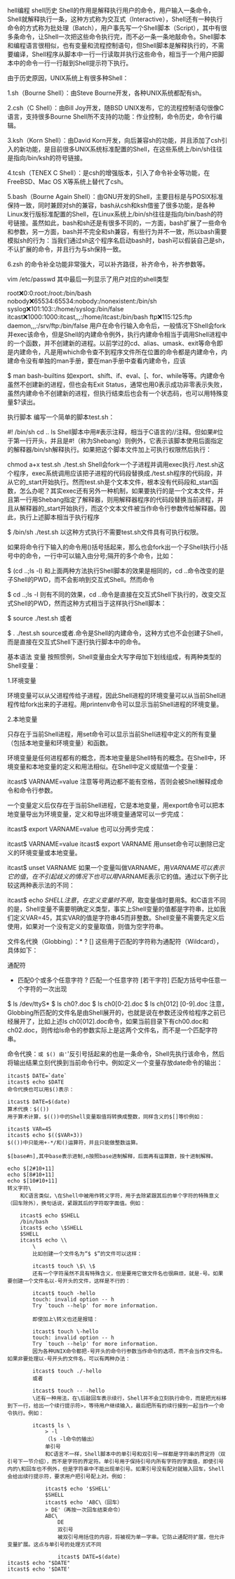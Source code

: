 hell编程
shell历史
Shell的作用是解释执行用户的命令，用户输入一条命令，Shell就解释执行一条，这种方式称为交互式（Interactive），Shell还有一种执行命令的方式称为批处理（Batch），用户事先写一个Shell脚本（Script），其中有很多条命令，让Shell一次把这些命令执行完，而不必一条一条地敲命令。Shell脚本和编程语言很相似，也有变量和流程控制语句，但Shell脚本是解释执行的，不需要编译，Shell程序从脚本中一行一行读取并执行这些命令，相当于一个用户把脚本中的命令一行一行敲到Shell提示符下执行。

由于历史原因，UNIX系统上有很多种Shell：

1.sh（Bourne Shell）：由Steve Bourne开发，各种UNIX系统都配有sh。

2.csh（C Shell）：由Bill Joy开发，随BSD UNIX发布，它的流程控制语句很像C语言，支持很多Bourne Shell所不支持的功能：作业控制，命令历史，命令行编辑。

3.ksh（Korn Shell）：由David Korn开发，向后兼容sh的功能，并且添加了csh引入的新功能，是目前很多UNIX系统标准配置的Shell，在这些系统上/bin/sh往往是指向/bin/ksh的符号链接。

4.tcsh（TENEX C Shell）：是csh的增强版本，引入了命令补全等功能，在FreeBSD、Mac OS X等系统上替代了csh。

5.bash（Bourne Again Shell）：由GNU开发的Shell，主要目标是与POSIX标准保持一致，同时兼顾对sh的兼容，bash从csh和ksh借鉴了很多功能，是各种Linux发行版标准配置的Shell，在Linux系统上/bin/sh往往是指向/bin/bash的符号链接。虽然如此，bash和sh还是有很多不同的，一方面，bash扩展了一些命令和参数，另一方面，bash并不完全和sh兼容，有些行为并不一致，所以bash需要模拟sh的行为：当我们通过sh这个程序名启动bash时，bash可以假装自己是sh，不认扩展的命令，并且行为与sh保持一致。

6.zsh 的命令补全功能非常强大，可以补齐路径，补齐命令，补齐参数等。

vim /etc/passwd
其中最后一列显示了用户对应的shell类型

root:x:0:0:root:/root:/bin/bash
nobody:x:65534:65534:nobody:/nonexistent:/bin/sh
syslog:x:101:103::/home/syslog:/bin/false
itcast:x:1000:1000:itcast,,,:/home/itcast:/bin/bash
ftp:x:115:125:ftp daemon,,,:/srv/ftp:/bin/false
用户在命令行输入命令后，一般情况下Shell会fork并exec该命令，但是Shell的内建命令例外，执行内建命令相当于调用Shell进程中的一个函数，并不创建新的进程。以前学过的cd、alias、umask、exit等命令即是内建命令，凡是用which命令查不到程序文件所在位置的命令都是内建命令，内建命令没有单独的man手册，要在man手册中查看内建命令，应该

$ man bash-builtins
如export、shift、if、eval、[、for、while等等。内建命令虽然不创建新的进程，但也会有Exit Status，通常也用0表示成功非零表示失败，虽然内建命令不创建新的进程，但执行结束后也会有一个状态码，也可以用特殊变量$?读出。

执行脚本
编写一个简单的脚本test.sh：

#! /bin/sh
cd ..
ls
Shell脚本中用#表示注释，相当于C语言的//注释。但如果#位于第一行开头，并且是#!（称为Shebang）则例外，它表示该脚本使用后面指定的解释器/bin/sh解释执行。如果把这个脚本文件加上可执行权限然后执行：

chmod a+x test.sh
./test.sh
Shell会fork一个子进程并调用exec执行./test.sh这个程序，exec系统调用应该把子进程的代码段替换成./test.sh程序的代码段，并从它的_start开始执行。然而test.sh是个文本文件，根本没有代码段和_start函数，怎么办呢？其实exec还有另外一种机制，如果要执行的是一个文本文件，并且第一行用Shebang指定了解释器，则用解释器程序的代码段替换当前进程，并且从解释器的_start开始执行，而这个文本文件被当作命令行参数传给解释器。因此，执行上述脚本相当于执行程序

$ /bin/sh ./test.sh
以这种方式执行不需要test.sh文件具有可执行权限。

如果将命令行下输入的命令用()括号括起来，那么也会fork出一个子Shell执行小括号中的命令，一行中可以输入由分号;隔开的多个命令，比如：

$ (cd ..;ls -l)
和上面两种方法执行Shell脚本的效果是相同的，cd ..命令改变的是子Shell的PWD，而不会影响到交互式Shell。然而命令

$ cd ..;ls -l
则有不同的效果，cd ..命令是直接在交互式Shell下执行的，改变交互式Shell的PWD，然而这种方式相当于这样执行Shell脚本：

$ source ./test.sh
或者

$ . ./test.sh
source或者.命令是Shell的内建命令，这种方式也不会创建子Shell，而是直接在交互式Shell下逐行执行脚本中的命令。

基本语法
变量
按照惯例，Shell变量由全大写字母加下划线组成，有两种类型的Shell变量：

1.环境变量

环境变量可以从父进程传给子进程，因此Shell进程的环境变量可以从当前Shell进程传给fork出来的子进程。用printenv命令可以显示当前Shell进程的环境变量。

2.本地变量

只存在于当前Shell进程，用set命令可以显示当前Shell进程中定义的所有变量（包括本地变量和环境变量）和函数。

环境变量是任何进程都有的概念，而本地变量是Shell特有的概念。在Shell中，环境变量和本地变量的定义和用法相似。在Shell中定义或赋值一个变量：

itcast$ VARNAME=value
注意等号两边都不能有空格，否则会被Shell解释成命令和命令行参数。

一个变量定义后仅存在于当前Shell进程，它是本地变量，用export命令可以把本地变量导出为环境变量，定义和导出环境变量通常可以一步完成：

itcast$ export VARNAME=value
也可以分两步完成：

itcast$ VARNAME=value
itcast$ export VARNAME
用unset命令可以删除已定义的环境变量或本地变量。

itcast$ unset VARNAME
如果一个变量叫做VARNAME，用${VARNAME}可以表示它的值，在不引起歧义的情况下也可以用$VARNAME表示它的值。通过以下例子比较这两种表示法的不同：

itcast$ echo $SHELL
注意，在定义变量时不用$，取变量值时要用$。和C语言不同的是，Shell变量不需要明确定义类型，事实上Shell变量的值都是字符串，比如我们定义VAR=45，其实VAR的值是字符串45而非整数。Shell变量不需要先定义后使用，如果对一个没有定义的变量取值，则值为空字符串。

文件名代换（Globbing）：* ? []
这些用于匹配的字符称为通配符（Wildcard），具体如下：

通配符

*   匹配0个或多个任意字符
?   匹配一个任意字符
[若干字符]  匹配方括号中任意一个字符的一次出现

$ ls /dev/ttyS*
$ ls ch0?.doc
$ ls ch0[0-2].doc
$ ls ch[012]   [0-9].doc
注意，Globbing所匹配的文件名是由Shell展开的，也就是说在参数还没传给程序之前已经展开了，比如上述ls ch0[012].doc命令，如果当前目录下有ch00.doc和ch02.doc，则传给ls命令的参数实际上是这两个文件名，而不是一个匹配字符串。

命令代换：`或 $()
    由'`'反引号括起来的也是一条命令，Shell先执行该命令，然后将输出结果立刻代换到当前命令行中。例如定义一个变量存放date命令的输出：

    itcast$ DATE=`date`
    itcast$ echo $DATE
    命令代换也可以用$()表示：

    itcast$ DATE=$(date)
    算术代换：$(())
    用于算术计算，$(())中的Shell变量取值将转换成整数，同样含义的$[]等价例如：

    itcast$ VAR=45
    itcast$ echo $(($VAR+3))
    $(())中只能用+-*/和()运算符，并且只能做整数运算。

    $[base#n],其中base表示进制,n按照base进制解释，后面再有运算数，按十进制解释。

    echo $[2#10+11]
    echo $[8#10+11]
    echo $[10#10+11]
    转义字符\
        和C语言类似，\在Shell中被用作转义字符，用于去除紧跟其后的单个字符的特殊意义（回车除外），换句话说，紧跟其后的字符取字面值。例如：

        itcast$ echo $SHELL
        /bin/bash
        itcast$ echo \$SHELL
        $SHELL
        itcast$ echo \\
            \
            比如创建一个文件名为“$ $”的文件可以这样：

            itcast$ touch \$\ \$
            还有一个字符虽然不具有特殊含义，但是要用它做文件名也很麻烦，就是-号。如果要创建一个文件名以-号开头的文件，这样是不行的：

            itcast$ touch -hello
            touch: invalid option -- h
            Try `touch --help' for more information.

            即使加上\转义也还是报错：

            itcast$ touch \-hello
            touch: invalid option -- h
            Try `touch --help' for more information.
            因为各种UNIX命令都把-号开头的命令行参数当作命令的选项，而不会当作文件名。如果非要处理以-号开头的文件名，可以有两种办法：

            itcast$ touch ./-hello
            或者

            itcast$ touch -- -hello
            \还有一种用法，在\后敲回车表示续行，Shell并不会立刻执行命令，而是把光标移到下一行，给出一个续行提示符>，等待用户继续输入，最后把所有的续行接到一起当作一个命令执行。例如：

            itcast$ ls \
                > -l
                （ls -l命令的输出）
                单引号
                和C语言不一样，Shell脚本中的单引号和双引号一样都是字符串的界定符（双引号下一节介绍），而不是字符的界定符。单引号用于保持引号内所有字符的字面值，即使引号内的\和回车也不例外，但是字符串中不能出现单引号。如果引号没有配对就输入回车，Shell会给出续行提示符，要求用户把引号配上对。例如：

                itcast$ echo '$SHELL'
                $SHELL
                itcast$ echo 'ABC\（回车）
                > DE'（再按一次回车结束命令）
                ABC\
                    DE
                    双引号
                    被双引号用括住的内容，将被视为单一字串。它防止通配符扩展，但允许变量扩展。这点与单引号的处理方式不同

                    itcast$ DATE=$(date)
    itcast$ echo "$DATE"
    itcast$ echo '$DATE'
